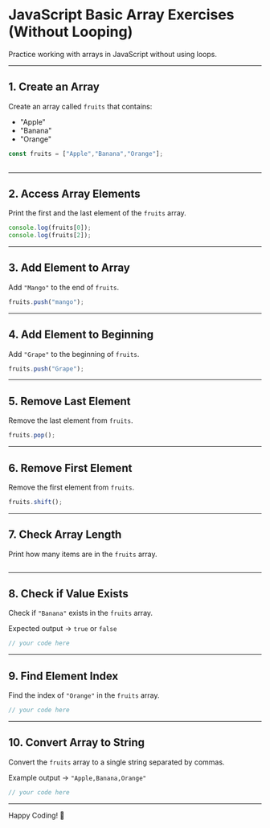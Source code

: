 
# JavaScript Basic Array Exercises (Without Looping)

Practice working with arrays in JavaScript without using loops.

---

## 1. Create an Array

Create an array called `fruits` that contains:

- "Apple"
- "Banana"
- "Orange"

```javascript
const fruits = ["Apple","Banana","Orange"];
 
```

---

## 2. Access Array Elements

Print the first and the last element of the `fruits` array.

```javascript
console.log(fruits[0]);
console.log(fruits[2]);
```

---

## 3. Add Element to Array

Add `"Mango"` to the end of `fruits`.

```javascript
fruits.push("mango");
```

---

## 4. Add Element to Beginning

Add `"Grape"` to the beginning of `fruits`.

```javascript
fruits.push("Grape");
```

---

## 5. Remove Last Element

Remove the last element from `fruits`.

```javascript
fruits.pop();
```

---

## 6. Remove First Element

Remove the first element from `fruits`.

```javascript
fruits.shift();
```

---

## 7. Check Array Length

Print how many items are in the `fruits` array.

```javascript

```

---

## 8. Check if Value Exists

Check if `"Banana"` exists in the `fruits` array.

Expected output → `true` or `false`

```javascript
// your code here
```

---

## 9. Find Element Index

Find the index of `"Orange"` in the `fruits` array.

```javascript
// your code here
```

---

## 10. Convert Array to String

Convert the `fruits` array to a single string separated by commas.

Example output → `"Apple,Banana,Orange"`

```javascript
// your code here
```

---

Happy Coding! 🚀
